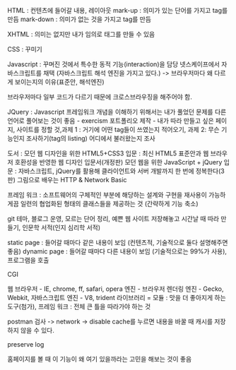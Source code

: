 HTML : 컨텐츠에 들어갈 내용, 레이아웃
mark-up : 의미가 있는 단어를 가지고 tag를 만듬
mark-down : 의미가 없는 것을 가지고 tag를 만듬

XHTML : 의미는 없지만 내가 임의로 태그를 만들 수 있음

CSS : 꾸미기

Javascript : 꾸며진 것에서 특수한 동적 기능(interaction)을 담당
넷스케이프에서 자바스크립트를 채택 (자바스크립트 해석 엔진을 가지고 있다.)
-> 브라우저마다 왜 다르게 보이는지의 이유(표준안, 해석엔진)

브라우저마다 일부 코드가 다르기 때문에 크로스브라우징을 해주어야 함.

JQuery : Javascript 프레임워크
개념을 이해하기 위해서는 내가 풀었던 문제를 다른 언어로 풀어보는 것이 좋음 - exercism
포트폴리오 제작 - 내가 따라 만들고 싶은 페이지, 사이트를 정할 것,과제 1 : 거기에 어떤 tag들이 쓰였는지 적어오기, 과제 2: 무슨 기능인지 조사하기(tag의 listing)
어디에서 불러왔는지 조사

도서 : 모던 웹 디자인을 위한 HTML5+CSS3 입문 : 최신 HTML5 표준안과 웹 브라우저 호환성을 반영한 웹 디자인 입문서(개정판)
모던 웹을 위한 JavaScript + jQuery 입문 : 자바스크립트, jQuery를 활용해 클라이언트와 서버 개발까지 한 번에 정복한다(3판)
그림으로 배우는 HTTP & Network Basic

프레임 워크 : 소프트웨어의 구체적인 부분에 해당하는 설계와 구현을 재사용이 가능하게끔 일련의 협업화된 형태의 클래스들을 제공하는 것 (간략하게 기능 축소)

git 테마, 블로그 운영, 모르는 단어 정리, 예쁜 웹 사이트 저장해놓고 시간날 때 따라 만들기, 인문학 서적(인지 심리학 서적)

static page : 들어갈 때마다 같은 내용이 보임 (컨텐츠적, 기술적으로 둘다 설명해주면 좋음)
dynamic page : 들어갈 때마다 다른 내용이 보임 (기술적으로는 99%가 사용), 프로그램을 호출

CGI

웹 브라우저 - IE, chrome, ff, safari, opera
엔진 - 브라우저 렌더링 엔진 - Gecko, Webkit, 자바스크립트 엔진 - V8, trident
라이브러리 = 모듈 : 맛을 더 좋아지게 하는 도구(첨가), 프레임 워크 : 전체 큰 틀을 따라가야 하는 것

postman
검사 -> network -> disable cache를 누르면 내용을 바꿀 때 캐시를 저장하지 않을 수 있다.

preserve log

홈페이지를 볼 때 이 기능이 왜 여기 있을까라는 고민을 해보는 것이 좋음


